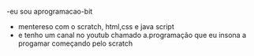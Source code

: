 -eu sou aprogramacao-bit
- mentereso com o scratch, html,css e java script
- e tenho um canal no youtub chamado a.programação que eu insona a progamar começando pelo scratch
